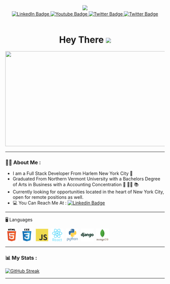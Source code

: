 <div id="header" align="center">
  <img src="https://media3.giphy.com/media/RbDKaczqWovIugyJmW/giphy.gif?cid=ecf05e47el771eny9s02fll1tcixlclnggjdpf0xc7aytf3p&rid=giphy.gif&ct=g" width="100"/>


<div id="badges">
  <a href="https://www.linkedin.com/in/jeyquan-johnson-962117b8/">
    <img src="https://img.shields.io/badge/LinkedIn-blue?style=for-the-badge&logo=linkedin&logoColor=white" alt="LinkedIn Badge"/>
    <a href="https://www.youtube.com/channel/UCU6xX1QXiVMI3we482XEqNA">
    <img src="https://img.shields.io/badge/YouTube-red?style=for-the-badge&logo=youtube&logoColor=white" alt="Youtube Badge"/>
  </a>
    <a href="https://twitter.com/FatJey_">
    <img src="https://img.shields.io/badge/Twitter-blue?style=for-the-badge&logo=twitter&logoColor=white" alt="Twitter Badge"/>
  </a>
    <a href="https://linktr.ee/FatJey">
    <img src="https://img.shields.io/badge/Linktree-green?style=for-the-badge&logo=twitter&logoColor=white" alt="Twitter Badge"/>
  </a>
  <br/>
    <img src="https://komarev.com/ghpvc/?username=your-github-username&style=flat-square&color=blue" alt=""/>

    
   
 
 </div>
 
 <h1>
  Hey There
  <img src="https://media.giphy.com/media/hvRJCLFzcasrR4ia7z/giphy.gif" width="30px"/>
</h1>

<div align="center">
  <img src="https://media4.giphy.com/media/R03zWv5p1oNSQd91EP/giphy.gif?cid=ecf05e476hawkkcry2jlmfbcmehcok5hw9titn1nxclbisj3&rid=giphy.gif&ct=g" width="600" height="300"/>
</div>
</div>

---

### :man_technologist: About Me :

- I am a Full Stack Developer From Harlem New York City :statue_of_liberty:
- Graduated From Northern Vermont University with a Bachelors Degree of Arts in Business with a Accounting Concentration :school: :man_student: :books:
- Currently looking for opportunities located in the heart of New York City, open for remote positions as well.
- :computer: You Can Reach Me At : [![Linkedin Badge](https://img.shields.io/badge/-Jeyquan-blue?style=flat&logo=Linkedin&logoColor=white)](https://www.linkedin.com/feed/)

---
:desktop_computer: Languages 
<div>
  <img src="https://github.com/devicons/devicon/blob/master/icons/html5/html5-original-wordmark.svg" title="HTML5" alt="HTML" width="40" height="40"/>&nbsp;
  <img src="https://github.com/devicons/devicon/blob/master/icons/css3/css3-original-wordmark.svg" title="CSS3" alt="CSS" width="40" height="40"/>&nbsp;
  <img src="https://github.com/devicons/devicon/blob/master/icons/javascript/javascript-original.svg" title="Javascript" alt="JS" width="40" height="40"/>&nbsp;
  <img src="https://github.com/devicons/devicon/blob/master/icons/react/react-original-wordmark.svg" title="React" alt="R" width="40" height="40"/>&nbsp;
  <img src="https://github.com/devicons/devicon/blob/master/icons/python/python-original-wordmark.svg" title="Python" alt="PY" width="40" height="40"/>&nbsp;
  <img src="https://github.com/devicons/devicon/blob/master/icons/django/django-plain-wordmark.svg" title="Django" alt="Dj" width="40" height="40"/>&nbsp;
  <img src="https://github.com/devicons/devicon/blob/master/icons/mongodb/mongodb-original-wordmark.svg" title="MongoDB" alt="Mongo" width="40" height="40"/>&nbsp;
</div>

---

### :bar_chart: My Stats :

[![GitHub Streak](http://github-readme-streak-stats.herokuapp.com?user=Jeyjohnson5&date_format=M%20j%5B%2C%20Y%5D)](https://git.io/streak-stats)

---






<!--
**Jeyjohnson5/JeyJohnson5** is a ✨ _special_ ✨ repository because its `README.md` (this file) appears on your GitHub profile.

Here are some ideas to get you started:

- 🔭 I’m currently working on ...
- 🌱 I’m currently learning ...
- 👯 I’m looking to collaborate on ...
- 🤔 I’m looking for help with ...
- 💬 Ask me about ...
- 📫 How to reach me: ...
- 😄 Pronouns: ...
- ⚡ Fun fact: ...
-->
